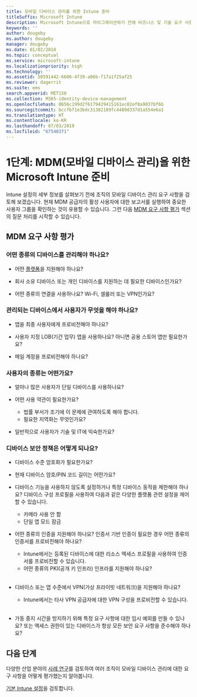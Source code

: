 ```yaml
---
title: 모바일 디바이스 관리를 위한 Intune 준비
titleSuffix: Microsoft Intune
description: Microsoft Intune으로 마이그레이션하기 전에 비즈니스 및 기술 요구 사항을 평가합니다.
keywords: ''
author: dougeby
ms.author: dougeby
manager: dougeby
ms.date: 01/02/2018
ms.topic: conceptual
ms.service: microsoft-intune
ms.localizationpriority: high
ms.technology: ''
ms.assetid: 58591442-6606-4f39-a06b-f17a1f25af25
ms.reviewer: dagerrit
ms.suite: ems
search.appverid: MET150
ms.collection: M365-identity-device-management
ms.openlocfilehash: 0656c199d2f6179429415161ec02ef8a9037bf6b
ms.sourcegitcommit: bccfbf1e3bdc31382189fc4489d337d1a554e6a1
ms.translationtype: HT
ms.contentlocale: ko-KR
ms.lasthandoff: 07/03/2019
ms.locfileid: "67548371"
---
```

# <a name="phase-1-prepare-microsoft-intune-for-mobile-device-management-mdm"></a>1단계: MDM(모바일 디바이스 관리)을 위한 Microsoft Intune 준비

Intune 설정의 세부 정보를 살펴보기 전에 조직의 모바일 디바이스 관리 요구 사항을 검토해 보겠습니다. 현재 MDM 공급자의 활성 사용자에 대한 보고서를 실행하여 중요한 사용자 그룹을 확인하는 것이 유용할 수 있습니다. 그런 다음 [MDM 요구 사항 평가](migration-guide-prepare.md#assess-mdm-requirements) 섹션의 질문 처리를 시작할 수 있습니다.

## <a name="assess-mdm-requirements"></a>MDM 요구 사항 평가

### <a name="what-kinds-of-devices-do-you-need-to-manage"></a>어떤 종류의 디바이스를 관리해야 하나요?

- 어떤 [플랫폼](supported-devices-browsers.md)을 지원해야 하나요?

- 회사 소유 디바이스 또는 개인 디바이스를 지원하는 데 필요한 디바이스인가요?

- 어떤 종류의 연결을 사용하나요? Wi-Fi, 셀룰러 또는 VPN인가요?

### <a name="what-do-your-users-need-to-do-on-managed-devices"></a>관리되는 디바이스에서 사용자가 무엇을 해야 하나요?

- 앱을 최종 사용자에게 프로비전해야 하나요?

- 사용자 지정 LOB(기간 업무) 앱을 사용하나요? 아니면 공용 스토어 앱만 필요한가요?

- 메일 계정을 프로비전해야 하나요?

### <a name="what-kinds-of-users"></a>사용자의 종류는 어떤가요?

- 얼마나 많은 사용자가 단일 디바이스를 사용하나요?

- 어떤 사용 약관이 필요한가요?

    - 법률 부서가 조기에 이 문제에 관여하도록 해야 합니다.
    - 필요한 지역화는 무엇인가요?

- 일반적으로 사용자가 기술 및 IT에 익숙한가요?

### <a name="what-is-your-device-security-policy"></a>디바이스 보안 정책은 어떻게 되나요?

- 디바이스 수준 암호화가 필요한가요?

- 현재 디바이스 암호/PIN 코드 길이는 어떤가요?

- 디바이스 기능을 사용하지 않도록 설정하거나 특정 디바이스 동작을 제한해야 하나요? 디바이스 구성 프로필을 사용하여 다음과 같은 다양한 플랫폼 관련 설정을 제어할 수 있습니다.
    - 카메라 사용 안 함
    - 단일 앱 모드 잠금<br/>

- 어떤 종류의 인증을 지원해야 하나요? 인증서 기반 인증이 필요한 경우 어떤 종류의 인증서를 프로비전해야 하나요?
  - Intune에서는 등록된 디바이스에 대한 리소스 액세스 프로필을 사용하여 인증서를 프로비전할 수 있습니다.
  - 어떤 종류의 PKI(공개 키 인프라) 인프라를 지원해야 하나요?
  <br></br>
- 디바이스 또는 앱 수준에서 VPN(가상 프라이빗 네트워크)을 지원해야 하나요?

  - Intune에서는 타사 VPN 공급자에 대한 VPN 구성을 프로비전할 수 있습니다.
  <br/><br/>
- 가동 중지 시간을 방지하기 위해 특정 요구 사항에 대한 임시 예외를 만들 수 있나요? 또는 액세스 권한이 있는 디바이스가 항상 모든 보안 요구 사항을 준수해야 하나요?

## <a name="next-steps"></a>다음 단계
다양한 산업 분야의 [사례 연구](https://customers.microsoft.com/story/mwh-global-now-part-of-stantec-secures-mobile-devices-with-intune)를 검토하여 여러 조직이 모바일 디바이스 관리에 대한 요구 사항을 어떻게 평가했는지 알아봅니다.

[기본 Intune 설정](migration-guide-setup.md)을 검토합니다.
